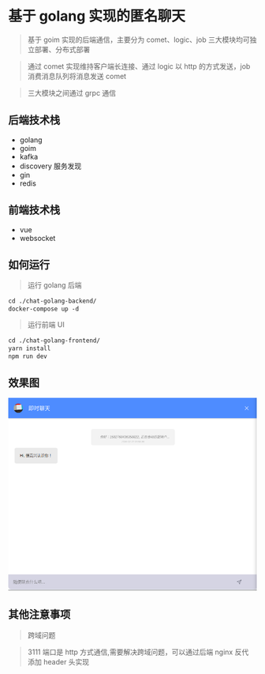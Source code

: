 # 基于 golang 实现的匿名聊天

> 基于 goim 实现的后端通信，主要分为 comet、logic、job 三大模块均可独立部署、分布式部署

> 通过 comet 实现维持客户端长连接、通过 logic 以 http 的方式发送，job 消费消息队列将消息发送 comet

> 三大模块之间通过 grpc 通信

## 后端技术栈

- golang
- goim
- kafka
- discovery 服务发现
- gin
- redis

## 前端技术栈

- vue
- websocket

## 如何运行

> 运行 golang 后端

```
cd ./chat-golang-backend/
docker-compose up -d
```

> 运行前端 UI

```
cd ./chat-golang-frontend/
yarn install
npm run dev
```

## 效果图

![demo](./demo/images/chat.png)

## 其他注意事项

> 跨域问题

> 3111 端口是 http 方式通信,需要解决跨域问题，可以通过后端 nginx 反代 添加 header 头实现
